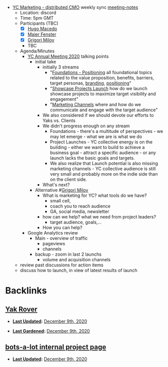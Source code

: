 - [YC Marketing - distributed CMO](<YC Marketing - distributed CMO.md>) weekly sync [meeting-notes](<meeting-notes.md>)
    - Location: discord 
    - Time: 5pm GMT 
    - Participants (TBC)
        - [x] [Hugo Macedo](<Hugo Macedo.md>) 
        - [x] [Maier Fenster](<Maier Fenster.md>)
        - [x] [Grigori Milov](<Grigori Milov.md>)
        - TBC
    - Agenda/Minutes
        - [YC Annual Meeting 2020](<YC Annual Meeting 2020.md>) talking points 
            - initial take
                - initially 3 streams
                    - "[Foundations - Positioning](<Foundations - Positioning.md>)
all foundational topics related to the value proposition, benefits, barriers, target personas, [branding](<branding.md>), [positioning](<positioning.md>)"
                    - "[Showcase Projects Launch](<Showcase Projects Launch.md>)
how do we launch showcase projects to maximize target visibility and engagement"
                    - "[Marketing Channels](<Marketing Channels.md>)
where and how do we communicate and engage with the target audience"
                - We also considered if we should devote our efforts to Yaks vs. Clients
                - We didn't progress enough on any stream
                    - Foundations - there's a multitude of perspectives - we may let emerge - what we are is what we do
                    - Project Launches - YC collective energy is on the building - either we want to build to achieve a business goal - attract a specific audience - or any launch lacks the basic goals and targets.
                    - We also realize that Launch potential is also missing marketing channels - YC collective audience is still very small and probably more on the indie side than on the client side.
                - What's next?
            - Alternative #[Grigori Milov](<Grigori Milov.md>)
                - What is marketing for YC? what tools do we have?
                    - small cell, 
                    - coach you to reach audience
                    - GA, social media, newsletter
                - how can we help? what we need from project leaders?
                    - target audience, goals,...
                - How you can help?
        - Google Analytics review
            - Main - overview of traffic
                - pageviews
                - channels
            - backup - zoom in last 2 launchs
                - volume and acquisition channels
    - review past discussions for action items
    - discuss how to launch, in view of latest results of launch

# Backlinks
## [Yak Rover](<Yak Rover.md>)
- **[Last Updated](<Last Updated.md>):** [December 9th, 2020](<December 9th, 2020.md>)

- **[Last Gardened](<Last Gardened.md>):** [December 9th, 2020](<December 9th, 2020.md>)

## [bots-a-lot internal project page](<bots-a-lot internal project page.md>)
- **[Last Updated](<Last Updated.md>):** [December 9th, 2020](<December 9th, 2020.md>)

